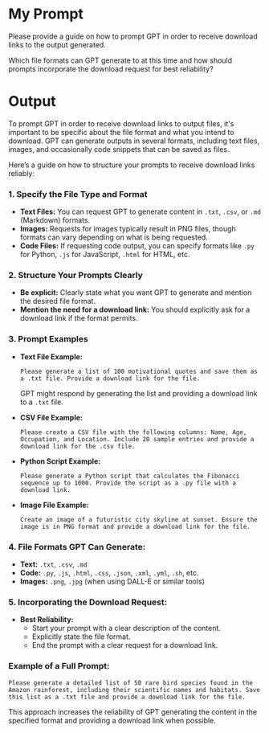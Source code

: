 # My Prompt

Please provide a guide on how to prompt GPT in order to receive download links to the output generated. 

Which file formats can GPT generate to at this time and how should prompts incorporate the download request for best reliability?

# Output

To prompt GPT in order to receive download links to output files, it's important to be specific about the file format and what you intend to download. GPT can generate outputs in several formats, including text files, images, and occasionally code snippets that can be saved as files.

Here’s a guide on how to structure your prompts to receive download links reliably:

### 1. **Specify the File Type and Format**
   - **Text Files:** You can request GPT to generate content in `.txt`, `.csv`, or `.md` (Markdown) formats.
   - **Images:** Requests for images typically result in PNG files, though formats can vary depending on what is being requested.
   - **Code Files:** If requesting code output, you can specify formats like `.py` for Python, `.js` for JavaScript, `.html` for HTML, etc.

### 2. **Structure Your Prompts Clearly**
   - **Be explicit:** Clearly state what you want GPT to generate and mention the desired file format.
   - **Mention the need for a download link:** You should explicitly ask for a download link if the format permits.

### 3. **Prompt Examples**

- **Text File Example:**
  ```plaintext
  Please generate a list of 100 motivational quotes and save them as a .txt file. Provide a download link for the file.
  ```
  GPT might respond by generating the list and providing a download link to a `.txt` file.

- **CSV File Example:**
  ```plaintext
  Please create a CSV file with the following columns: Name, Age, Occupation, and Location. Include 20 sample entries and provide a download link for the .csv file.
  ```

- **Python Script Example:**
  ```plaintext
  Please generate a Python script that calculates the Fibonacci sequence up to 1000. Provide the script as a .py file with a download link.
  ```

- **Image File Example:**
  ```plaintext
  Create an image of a futuristic city skyline at sunset. Ensure the image is in PNG format and provide a download link for the file.
  ```

### 4. **File Formats GPT Can Generate:**
   - **Text:** `.txt`, `.csv`, `.md`
   - **Code:** `.py`, `.js`, `.html`, `.css`, `.json`, `.xml`, `.yml`, `.sh`, etc.
   - **Images:** `.png`, `.jpg` (when using DALL-E or similar tools)

### 5. **Incorporating the Download Request:**
   - **Best Reliability:** 
     - Start your prompt with a clear description of the content.
     - Explicitly state the file format.
     - End the prompt with a clear request for a download link.

### Example of a Full Prompt:
```plaintext
Please generate a detailed list of 50 rare bird species found in the Amazon rainforest, including their scientific names and habitats. Save this list as a .txt file and provide a download link for the file.
```

This approach increases the reliability of GPT generating the content in the specified format and providing a download link when possible.